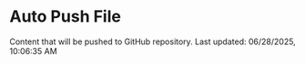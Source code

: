 # Auto Push File

Content that will be pushed to GitHub repository.
Last updated: 06/28/2025, 10:06:35 AM